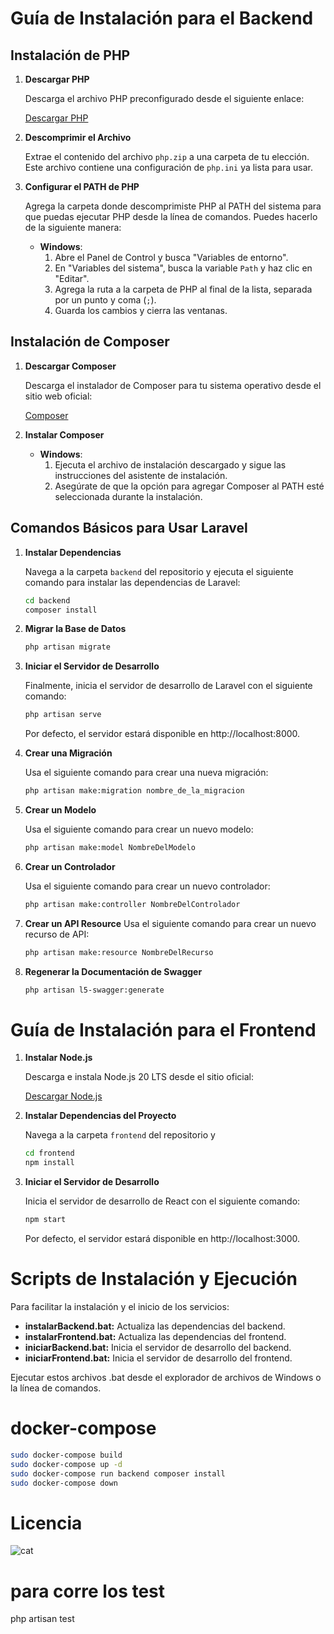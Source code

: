 # Guía de Instalación para el Backend

## Instalación de PHP

1. **Descargar PHP**

   Descarga el archivo PHP preconfigurado desde el siguiente enlace:

   [Descargar PHP](https://drive.google.com/file/d/1edJ2h1zopg_LKoCoXkLVGVNmrM3FH6Hr/view?usp=sharing)

2. **Descomprimir el Archivo**

   Extrae el contenido del archivo `php.zip` a una carpeta de tu elección. Este archivo contiene una configuración de `php.ini` ya lista para usar.

3. **Configurar el PATH de PHP**

   Agrega la carpeta donde descomprimiste PHP al PATH del sistema para que puedas ejecutar PHP desde la línea de comandos. Puedes hacerlo de la siguiente manera:

   - **Windows**:
     1. Abre el Panel de Control y busca "Variables de entorno".
     2. En "Variables del sistema", busca la variable `Path` y haz clic en "Editar".
     3. Agrega la ruta a la carpeta de PHP al final de la lista, separada por un punto y coma (`;`).
     4. Guarda los cambios y cierra las ventanas.

## Instalación de Composer

1. **Descargar Composer**

   Descarga el instalador de Composer para tu sistema operativo desde el sitio web oficial:

   [Composer](https://getcomposer.org/Composer-Setup.exe)

2. **Instalar Composer**

   - **Windows**:
     1. Ejecuta el archivo de instalación descargado y sigue las instrucciones del asistente de instalación.
     2. Asegúrate de que la opción para agregar Composer al PATH esté seleccionada durante la instalación.

## Comandos Básicos para Usar Laravel

1. **Instalar Dependencias**

   Navega a la carpeta `backend` del repositorio y ejecuta el siguiente comando para instalar las dependencias de Laravel:

   ```sh
   cd backend
   composer install
   ```
2. **Migrar la Base de Datos**

   ```sh
   php artisan migrate
   ```

3. **Iniciar el Servidor de Desarrollo**

   Finalmente, inicia el servidor de desarrollo de Laravel con el siguiente comando:

   ```sh
   php artisan serve
   ```

   Por defecto, el servidor estará disponible en http://localhost:8000.

4. **Crear una Migración**

   Usa el siguiente comando para crear una nueva migración:

   ```sh
   php artisan make:migration nombre_de_la_migracion
   ```

5. **Crear un Modelo**

   Usa el siguiente comando para crear un nuevo modelo:

   ```sh
   php artisan make:model NombreDelModelo
   ```

6. **Crear un Controlador**

   Usa el siguiente comando para crear un nuevo controlador:

   ```sh
   php artisan make:controller NombreDelControlador
   ```
7. **Crear un API Resource**
   Usa el siguiente comando para crear un nuevo recurso de API:
   ```sh
   php artisan make:resource NombreDelRecurso
   ```
8. **Regenerar la Documentación de Swagger**
   ```sh
   php artisan l5-swagger:generate
   ```

# Guía de Instalación para el Frontend

1. **Instalar Node.js**

   Descarga e instala Node.js 20 LTS desde el sitio oficial:

   [Descargar Node.js](https://nodejs.org/dist/v20.17.0/node-v20.17.0-x64.msi)

2. **Instalar Dependencias del Proyecto**

   Navega a la carpeta `frontend` del repositorio y

   ```sh
   cd frontend
   npm install
   ```

3. **Iniciar el Servidor de Desarrollo**

   Inicia el servidor de desarrollo de React con el siguiente comando:

   ```sh
   npm start
   ```

   Por defecto, el servidor estará disponible en http://localhost:3000.

# Scripts de Instalación y Ejecución

Para facilitar la instalación y el inicio de los servicios:

- **instalarBackend.bat:** Actualiza las dependencias del backend.
- **instalarFrontend.bat:** Actualiza las dependencias del frontend.
- **iniciarBackend.bat:** Inicia el servidor de desarrollo del backend.
- **iniciarFrontend.bat:** Inicia el servidor de desarrollo del frontend.

Ejecutar estos archivos .bat desde el explorador de archivos de Windows o la línea de comandos.

# docker-compose
   ```sh
   sudo docker-compose build
   sudo docker-compose up -d
   sudo docker-compose run backend composer install
   sudo docker-compose down
   ```

# Licencia
![cat](https://media1.tenor.com/m/DM7SdBiQKhEAAAAd/cat-underwater.gif)



# para corre los test 
php artisan test

